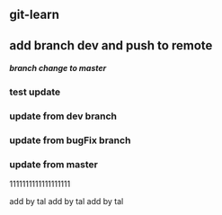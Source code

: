 ## git-learn

## add branch dev and push to remote

##### branch change to master

### test update

### update from dev branch

### update from bugFix branch

### update from master

1111111111111111111


add by tal
add by tal
add by tal